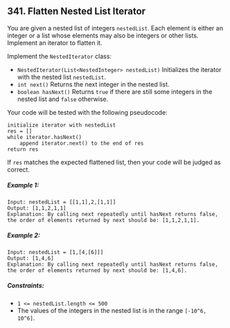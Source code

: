 ## 341. Flatten Nested List Iterator

You are given a nested list of integers ```nestedList```. Each element is either an integer or a list whose elements may also be integers or other lists. Implement an iterator to flatten it.

Implement the ```NestedIterator``` class:

* ```NestedIterator(List<NestedInteger> nestedList)``` Initializes the iterator with the nested list ```nestedList```.
* ```int next()``` Returns the next integer in the nested list.
* ```boolean hasNext()``` Returns ```true``` if there are still some integers in the nested list and ```false``` otherwise.

Your code will be tested with the following pseudocode:
```
initialize iterator with nestedList
res = []
while iterator.hasNext()
    append iterator.next() to the end of res
return res
```

If ```res``` matches the expected flattened list, then your code will be judged as correct.

##### Example 1:
```
Input: nestedList = [[1,1],2,[1,1]]
Output: [1,1,2,1,1]
Explanation: By calling next repeatedly until hasNext returns false, the order of elements returned by next should be: [1,1,2,1,1].
```
##### Example 2:
```
Input: nestedList = [1,[4,[6]]]
Output: [1,4,6]
Explanation: By calling next repeatedly until hasNext returns false, the order of elements returned by next should be: [1,4,6].
```

##### Constraints:

* ```1 <= nestedList.length <= 500```
* The values of the integers in the nested list is in the range ```[-10^6, 10^6]```.
